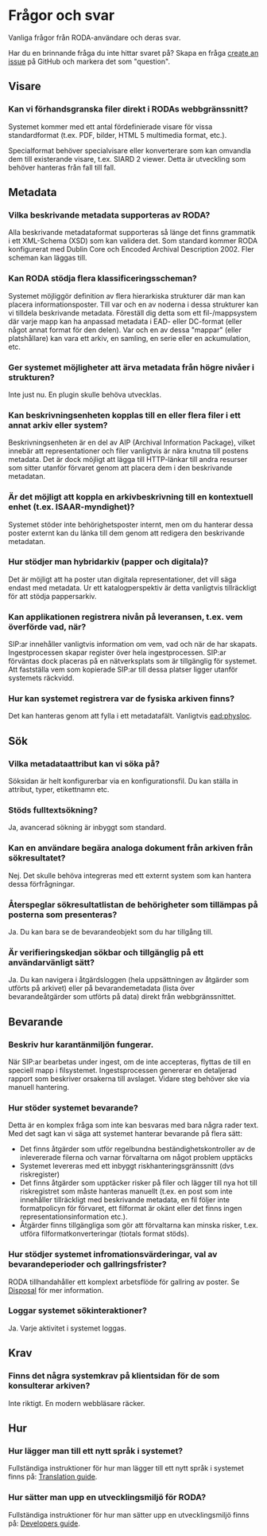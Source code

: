 # Frågor och svar

Vanliga frågor från RODA-användare och deras svar.

Har du en brinnande fråga du inte hittar svaret på? Skapa en fråga [create an issue](https://github.com/keeps/roda/issues/new) på GitHub och markera det som "question".

## Visare

### Kan vi förhandsgranska filer direkt i RODAs webbgränssnitt?

Systemet kommer med ett antal fördefinierade visare för vissa standardformat (t.ex. PDF, bilder, HTML 5 multimedia format, etc.).

Specialformat behöver specialvisare eller konverterare som kan omvandla dem till existerande visare, t.ex. SIARD 2 viewer. Detta är utveckling som behöver hanteras från fall till fall.

## Metadata

### Vilka beskrivande metadata supporteras av RODA?

Alla beskrivande metadataformat supporteras så länge det finns grammatik i ett XML-Schema (XSD) som kan validera det.  Som standard kommer RODA konfigurerat med Dublin Core och Encoded Archival Description 2002. Fler scheman kan läggas till.

### Kan RODA stödja flera klassificeringsscheman?

Systemet möjliggör definition av flera hierarkiska strukturer där man kan placera informationsposter. Till var och en av noderna i dessa strukturer kan vi tilldela beskrivande metadata. Föreställ dig detta som ett fil-/mappsystem där varje mapp kan ha anpassad metadata i EAD- eller DC-format (eller något annat format för den delen). Var och en av dessa "mappar" (eller platshållare) kan vara ett arkiv, en samling, en serie eller en ackumulation, etc.

### Ger systemet möjligheter att ärva metadata från högre nivåer i strukturen?

Inte just nu. En plugin skulle behöva utvecklas.

### Kan beskrivningsenheten kopplas till en eller flera filer i ett annat arkiv eller system?

Beskrivningsenheten är en del av AIP (Archival Information Package), vilket innebär att representationer och filer vanligtvis är nära knutna till postens metadata. Det är dock möjligt att lägga till HTTP-länkar till andra resurser som sitter utanför förvaret genom att placera dem i den beskrivande metadatan.

### Är det möjligt att koppla en arkivbeskrivning till en kontextuell enhet (t.ex. ISAAR-myndighet)?

Systemet stöder inte behörighetsposter internt, men om du hanterar dessa poster externt kan du länka till dem genom att redigera den beskrivande metadatan.

### Hur stödjer man hybridarkiv (papper och digitala)?

Det är möjligt att ha poster utan digitala representationer, det vill säga endast med metadata. Ur ett katalogperspektiv är detta vanligtvis tillräckligt för att stödja pappersarkiv.

### Kan applikationen registrera nivån på leveransen, t.ex. vem överförde vad, när?

SIP:ar innehåller vanligtvis information om vem, vad och när de har skapats. Ingestprocessen skapar register över hela ingestprocessen. SIP:ar förväntas dock placeras på en nätverksplats som är tillgänglig för systemet. Att fastställa vem som kopierade SIP:ar till dessa platser ligger utanför systemets räckvidd.

### Hur kan systemet registrera var de fysiska arkiven finns?

Det kan hanteras genom att fylla i ett metadatafält. Vanligtvis <ead:physloc>.

## Sök

### Vilka metadataattribut kan vi söka på?

Söksidan är helt konfigurerbar via en konfigurationsfil. Du kan ställa in attribut, typer, etikettnamn etc.

### Stöds fulltextsökning?

Ja, avancerad sökning är inbyggt som standard.

### Kan en användare begära analoga dokument från arkiven från sökresultatet?

Nej. Det skulle behöva integreras med ett externt system som kan hantera dessa förfrågningar.

### Återspeglar sökresultatlistan de behörigheter som tillämpas på posterna som presenteras?

Ja. Du kan bara se de bevarandeobjekt som du har tillgång till.

### Är verifieringskedjan sökbar och tillgänglig på ett användarvänligt sätt?

Ja. Du kan navigera i åtgärdsloggen (hela uppsättningen av åtgärder som utförts på arkivet) eller på bevarandemetadata (lista över bevarandeåtgärder som utförts på data) direkt från webbgränssnittet.

## Bevarande

### Beskriv hur karantänmiljön fungerar.

När SIP:ar bearbetas under ingest, om de inte accepteras, flyttas de till en speciell mapp i filsystemet. Ingestsprocessen genererar en detaljerad rapport som beskriver orsakerna till avslaget. Vidare steg behöver ske via manuell hantering.

### Hur stöder systemet bevarande?

Detta är en komplex fråga som inte kan besvaras med bara några rader text. Med det sagt kan vi säga att systemet hanterar bevarande på flera sätt:

- Det finns åtgärder som utför regelbundna beständighetskontroller av de inlevererade filerna och varnar förvaltarna om något problem upptäcks
- Systemet levereras med ett inbyggt riskhanteringsgränssnitt (dvs riskregister)
- Det finns åtgärder som upptäcker risker på filer och lägger till nya hot till riskregistret som måste hanteras manuellt (t.ex. en post som inte innehåller tillräckligt med beskrivande metadata, en fil följer inte formatpolicyn för förvaret, ett filformat är okänt eller det finns ingen representationsinformation etc.).
- Åtgärder finns tillgängliga som gör att förvaltarna kan minska risker, t.ex. utföra filformatkonverteringar (tiotals format stöds).

### Hur stödjer systemet infromationsvärderingar, val av bevarandeperioder och gallringsfrister?

RODA tillhandahåller ett komplext arbetsflöde för gallring av poster. Se [Disposal](Disposal.md) för mer information.

### Loggar systemet sökinteraktioner?

Ja. Varje aktivitet i systemet loggas.

## Krav

### Finns det några systemkrav på klientsidan för de som konsulterar arkiven?

Inte riktigt. En modern webbläsare räcker.

## Hur

### Hur lägger man till ett nytt språk i systemet?

Fullständiga instruktioner för hur man lägger till ett nytt språk i systemet finns på: [Translation guide](Translation_Guide.md).

### Hur sätter man upp en utvecklingsmiljö för RODA?

Fullständiga instruktioner för hur man sätter upp en utvecklingsmiljö finns på: [Developers guide](Developers_Guide.md).
